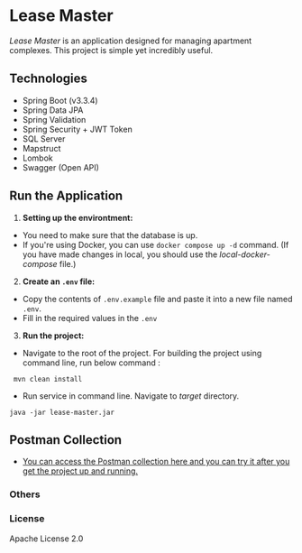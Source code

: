 # Lease Master
*Lease Master* is an application designed for managing apartment complexes. This project is simple yet incredibly useful.
 
## Technologies 
- Spring Boot (v3.3.4)
- Spring Data JPA
- Spring Validation
- Spring Security + JWT Token
- SQL Server
- Mapstruct
- Lombok
- Swagger (Open API)

## Run the Application

1. **Setting up the environtment:**

- You need to make sure that the database is up.
- If you're using Docker, you can use ```docker compose up -d``` command. (If you have made changes in local, you should use the *local-docker-compose* file.)

2. **Create an `.env` file:**

- Copy the contents of `.env.example` file and paste it into a new file named `.env`.
- Fill in the required values in the `.env`

3. **Run the project:**

- Navigate to the root of the project. For building the project using command line, run below command :
 
``` mvn clean install```

- Run service in command line. Navigate to *target* directory. 

``` java -jar lease-master.jar ```

## Postman Collection

- [You can access the Postman collection here and you can try it after you get the project up and running.](https://www.postman.com/martian-flare-44482/workspace/mocproject-102024-group1/collection/27401620-0a5c801f-bf68-4663-a342-b529521f0fbb?action=share&creator=39001489)

### Others
 
### License

Apache License 2.0

